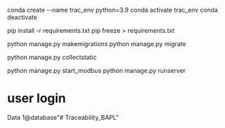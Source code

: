 conda create --name trac_env python=3.9
conda activate trac_env
conda deactivate

pip install -r requirements.txt
pip freeze > requirements.txt

python manage.py makemigrations
python manage.py migrate

python manage.py collectstatic


python manage.py start_modbus
python manage.py runserver

# user login
Data
1@database"# Traceability_BAPL" 
